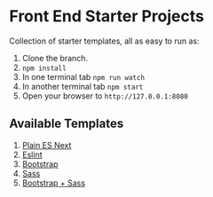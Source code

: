 # Front End Starter Projects

Collection of starter templates, all as easy to run as: 

1. Clone the branch.
2. `npm install`
3. In one terminal tab `npm run watch`
4. In another terminal tab `npm start`
5. Open your browser to `http://127.0.0.1:8080`

## Available Templates

1. [Plain ES Next](https://github.com/akras14/es-next-boilerplate/tree/es-next-base)
1. [Eslint](https://github.com/akras14/es-next-boilerplate/tree/eslint)
1. [Bootstrap](https://github.com/akras14/es-next-boilerplate/tree/bootstrap)
1. [Sass](https://github.com/akras14/es-next-boilerplate/tree/sass)
1. [Bootstrap + Sass](https://github.com/akras14/es-next-boilerplate/tree/bootstrap-sass)
